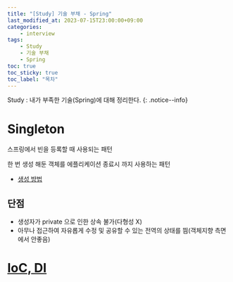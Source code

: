 ```yaml
---
title: "[Study] 기술 부채 - Spring"
last_modified_at: 2023-07-15T23:00:00+09:00
categories:
    - interview
tags:
    - Study
    - 기술 부채
    - Spring
toc: true
toc_sticky: true
toc_label: "목차"
---
```


Study : 내가 부족한 기술(Spring)에 대해 정리한다.
{: .notice--info}

# Singleton

스프링에서 빈을 등록할 때 사용되는 패턴

한 번 생성 해둔 객체를 에플리케이션 종료시 까지 사용하는 패턴

- [생성 방법](https://www.techiedelight.com/ko/implement-singleton-pattern-in-java/)

## 단점

- 생성자가 private 으로 인한 상속 불가(다형성 X)
- 아무나 접근하여 자유롭게 수정 및 공유할 수 있는 전역의 상태를 띔(객체지향 측면에서 안좋음)


# [IoC, DI](https://velog.io/@ohzzi/Spring-DIIoC-IoC-DI-%EA%B7%B8%EA%B2%8C-%EB%AD%94%EB%8D%B0)